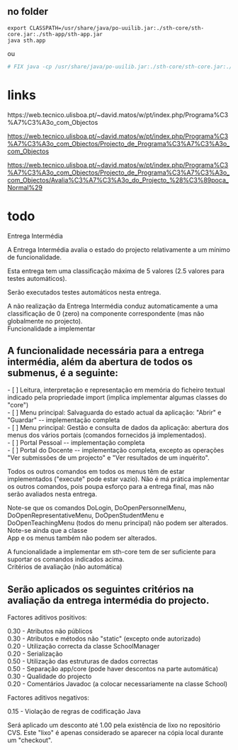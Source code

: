 <h2>no folder</h2>

```shell
export CLASSPATH=/usr/share/java/po-uuilib.jar:./sth-core/sth-core.jar:./sth-app/sth-app.jar
java sth.app		
```
ou
```python
# FIX java -cp /usr/share/java/po-uuilib.jar:./sth-core/sth-core.jar:./sth-app/sth-app.jar sth.app
```
 
 <h1>links</h1>
 https://web.tecnico.ulisboa.pt/~david.matos/w/pt/index.php/Programa%C3%A7%C3%A3o_com_Objectos
 
 https://web.tecnico.ulisboa.pt/~david.matos/w/pt/index.php/Programa%C3%A7%C3%A3o_com_Objectos/Projecto_de_Programa%C3%A7%C3%A3o_com_Objectos

 https://web.tecnico.ulisboa.pt/~david.matos/w/pt/index.php/Programa%C3%A7%C3%A3o_com_Objectos/Projecto_de_Programa%C3%A7%C3%A3o_com_Objectos/Avalia%C3%A7%C3%A3o_do_Projecto_%28%C3%89poca_Normal%29

 <h1>todo</h1>

Entrega Intermédia <br>

A Entrega Intermédia avalia o estado do projecto relativamente a um mínimo de funcionalidade. <br>

Esta entrega tem uma classificação máxima de 5 valores (2.5 valores para testes automáticos). <br>

Serão executados testes automáticos nesta entrega. <br>

A não realização da Entrega Intermédia conduz automaticamente a uma classificação de 0 (zero) na componente correspondente (mas não globalmente no projecto). <br>
Funcionalidade a implementar <br>

<h2>A funcionalidade necessária para a entrega intermédia, além da abertura de todos os submenus, é a seguinte: <br>
</h2>
- [ ] Leitura, interpretação e representação em memória do ficheiro textual indicado pela propriedade import (implica implementar algumas classes do "core") <br>
- [ ] Menu principal: Salvaguarda do estado actual da aplicação: "Abrir" e "Guardar" -- implementação completa <br>
- [ ] Menu principal: Gestão e consulta de dados da aplicação: abertura dos menus dos vários portais (comandos fornecidos já implementados). <br>
- [ ] Portal Pessoal -- implementação completa <br>
- [ ] Portal do Docente -- implementação completa, excepto as operações "Ver submissões de um projecto" e "Ver resultados de um inquérito". <br>

Todos os outros comandos em todos os menus têm de estar implementados ("execute" pode estar vazio). Não é má prática implementar os outros comandos, pois poupa esforço para a entrega final, mas não  <br>serão avaliados nesta entrega. <br>

Note-se que os comandos DoLogin, DoOpenPersonnelMenu, DoOpenRepresentativeMenu, DoOpenStudentMenu e DoOpenTeachingMenu (todos do menu principal) não podem ser alterados. Note-se ainda que a classe  <br>App e os menus também não podem ser alterados. <br>

A funcionalidade a implementar em sth-core tem de ser suficiente para suportar os comandos indicados acima. <br>
Critérios de avaliação (não automática) <br>

<h2>Serão aplicados os seguintes critérios na avaliação da entrega intermédia do projecto. <br></h2>
Factores aditivos positivos: <br>

0.30 - Atributos não públicos <br>
0.30 - Atributos e métodos não "static" (excepto onde autorizado) <br>
0.20 - Utilização correcta da classe SchoolManager <br>
0.20 - Serialização <br>
0.50 - Utilização das estruturas de dados correctas <br>
0.50 - Separação app/core (pode haver descontos na parte automática) <br>
0.30 - Qualidade do projecto <br>
0.20 - Comentários Javadoc (a colocar necessariamente na classe School) <br>

Factores aditivos negativos: <br>

0.15 - Violação de regras de codificação Java <br>

Será aplicado um desconto até 1.00 pela existência de lixo no repositório CVS. Este "lixo" é apenas considerado se aparecer na cópia local durante um "checkout".  <br>
